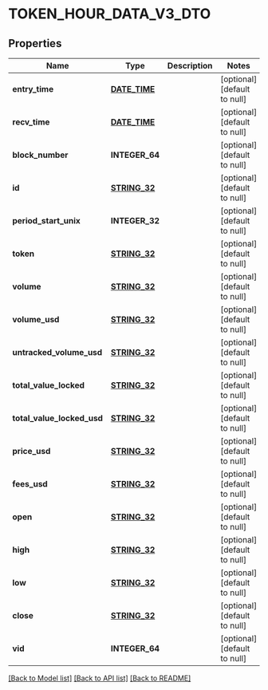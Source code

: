 # TOKEN_HOUR_DATA_V3_DTO

## Properties
Name | Type | Description | Notes
------------ | ------------- | ------------- | -------------
**entry_time** | [**DATE_TIME**](DATE_TIME.md) |  | [optional] [default to null]
**recv_time** | [**DATE_TIME**](DATE_TIME.md) |  | [optional] [default to null]
**block_number** | **INTEGER_64** |  | [optional] [default to null]
**id** | [**STRING_32**](STRING_32.md) |  | [optional] [default to null]
**period_start_unix** | **INTEGER_32** |  | [optional] [default to null]
**token** | [**STRING_32**](STRING_32.md) |  | [optional] [default to null]
**volume** | [**STRING_32**](STRING_32.md) |  | [optional] [default to null]
**volume_usd** | [**STRING_32**](STRING_32.md) |  | [optional] [default to null]
**untracked_volume_usd** | [**STRING_32**](STRING_32.md) |  | [optional] [default to null]
**total_value_locked** | [**STRING_32**](STRING_32.md) |  | [optional] [default to null]
**total_value_locked_usd** | [**STRING_32**](STRING_32.md) |  | [optional] [default to null]
**price_usd** | [**STRING_32**](STRING_32.md) |  | [optional] [default to null]
**fees_usd** | [**STRING_32**](STRING_32.md) |  | [optional] [default to null]
**open** | [**STRING_32**](STRING_32.md) |  | [optional] [default to null]
**high** | [**STRING_32**](STRING_32.md) |  | [optional] [default to null]
**low** | [**STRING_32**](STRING_32.md) |  | [optional] [default to null]
**close** | [**STRING_32**](STRING_32.md) |  | [optional] [default to null]
**vid** | **INTEGER_64** |  | [optional] [default to null]

[[Back to Model list]](../README.md#documentation-for-models) [[Back to API list]](../README.md#documentation-for-api-endpoints) [[Back to README]](../README.md)


